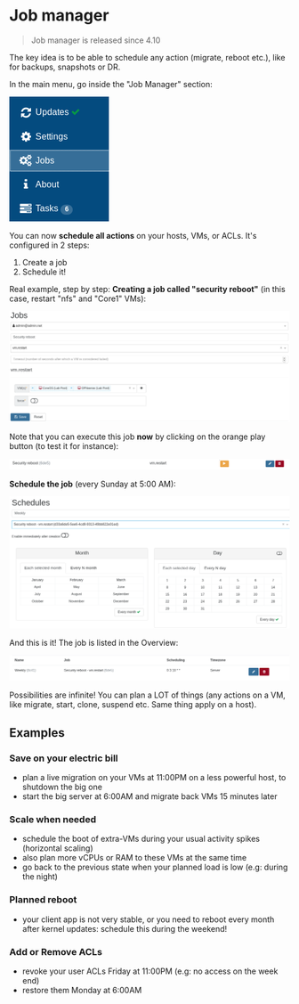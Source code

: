 # Job manager

> Job manager is released since 4.10

The key idea is to be able to schedule any action (migrate, reboot etc.), like for backups, snapshots or DR.

In the main menu, go inside the "Job Manager" section:

![](./assets/jobmanager.png)

You can now **schedule all actions** on your hosts, VMs, or ACLs. It's configured in 2 steps:

1. Create a job
1. Schedule it!

Real example, step by step: **Creating a job called "security reboot"** (in this case, restart "nfs" and "Core1" VMs):

![](./assets/job_create.png)

Note that you can execute this job **now** by clicking on the orange play button (to test it for instance):

![](./assets/job_execute.png)

**Schedule the job** (every Sunday at 5:00 AM):

![](./assets/schedule_job.png)

And this is it! The job is listed in the Overview:

![](./assets/schedule_recap.png)

Possibilities are infinite! You can plan a LOT of things (any actions on a VM, like migrate, start, clone, suspend etc. Same thing apply on a host).

## Examples

### Save on your electric bill

* plan a live migration on your VMs at 11:00PM on a less powerful host, to shutdown the big one
* start the big server at 6:00AM and migrate back VMs 15 minutes later

### Scale when needed

* schedule the boot of extra-VMs during your usual activity spikes (horizontal scaling)
* also plan more vCPUs or RAM to these VMs at the same time
* go back to the previous state when your planned load is low (e.g: during the night)

### Planned reboot

* your client app is not very stable, or you need to reboot every month after kernel updates: schedule this during the weekend!

### Add or Remove ACLs

* revoke your user ACLs Friday at 11:00PM (e.g: no access on the week end)
* restore them Monday at 6:00AM
